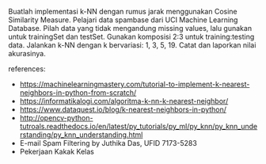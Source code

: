 Buatlah implementasi k-NN dengan rumus jarak menggunakan Cosine Similarity Measure.
Pelajari data spambase dari UCI Machine Learning Database.
Pilah data yang tidak mengandung missing values, lalu gunakan untuk trainingSet dan testSet.
Gunakan komposisi 2:3 untuk training:testing data.
Jalankan k-NN dengan k bervariasi: 1, 3, 5, 19.
Catat dan laporkan nilai akurasinya.

references:
- https://machinelearningmastery.com/tutorial-to-implement-k-nearest-neighbors-in-python-from-scratch/
- https://informatikalogi.com/algoritma-k-nn-k-nearest-neighbor/
- https://www.dataquest.io/blog/k-nearest-neighbors-in-python/
- http://opencv-python-tutroals.readthedocs.io/en/latest/py_tutorials/py_ml/py_knn/py_knn_understanding/py_knn_understanding.html
- E-mail Spam Filtering by Juthika Das, UFID 7173-5283
- Pekerjaan Kakak Kelas

